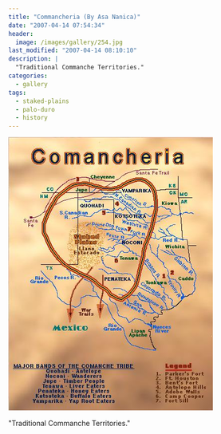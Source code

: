 ```yaml
---
title: "Commancheria (By Asa Nanica)"
date: "2007-04-14 07:54:34"
header:
  image: /images/gallery/254.jpg
last_modified: "2007-04-14 08:10:10"
description: |
  "Traditional Commanche Territories."
categories:
  - gallery
tags:
  - staked-plains
  - palo-duro
  - history  
---
```

![254](/images/gallery/254.jpg)

"Traditional Commanche Territories."
